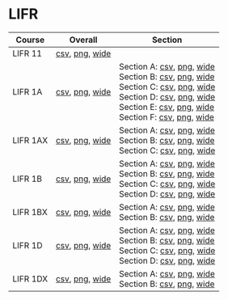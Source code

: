 # LIFR

| Course | Overall | Section |
| ------ | ------- | ------- |
| LIFR 11 | [csv](https://github.com/UCSD-Historical-Enrollment-Data/2023Fall/blob/main/overall/LIFR%2011.csv), [png](https://raw.githubusercontent.com/UCSD-Historical-Enrollment-Data/2023Fall/main/plot_overall/LIFR%2011.png), [wide](https://raw.githubusercontent.com/UCSD-Historical-Enrollment-Data/2023Fall/main/plot_overall_wide/LIFR%2011.png) |  |
| LIFR 1A | [csv](https://github.com/UCSD-Historical-Enrollment-Data/2023Fall/blob/main/overall/LIFR%201A.csv), [png](https://raw.githubusercontent.com/UCSD-Historical-Enrollment-Data/2023Fall/main/plot_overall/LIFR%201A.png), [wide](https://raw.githubusercontent.com/UCSD-Historical-Enrollment-Data/2023Fall/main/plot_overall_wide/LIFR%201A.png) | Section A: [csv](https://github.com/UCSD-Historical-Enrollment-Data/2023Fall/blob/main/section/LIFR%201A_A.csv), [png](https://raw.githubusercontent.com/UCSD-Historical-Enrollment-Data/2023Fall/main/plot_section/LIFR%201A_A.png), [wide](https://raw.githubusercontent.com/UCSD-Historical-Enrollment-Data/2023Fall/main/plot_section_wide/LIFR%201A_A.png)<br>Section B: [csv](https://github.com/UCSD-Historical-Enrollment-Data/2023Fall/blob/main/section/LIFR%201A_B.csv), [png](https://raw.githubusercontent.com/UCSD-Historical-Enrollment-Data/2023Fall/main/plot_section/LIFR%201A_B.png), [wide](https://raw.githubusercontent.com/UCSD-Historical-Enrollment-Data/2023Fall/main/plot_section_wide/LIFR%201A_B.png)<br>Section C: [csv](https://github.com/UCSD-Historical-Enrollment-Data/2023Fall/blob/main/section/LIFR%201A_C.csv), [png](https://raw.githubusercontent.com/UCSD-Historical-Enrollment-Data/2023Fall/main/plot_section/LIFR%201A_C.png), [wide](https://raw.githubusercontent.com/UCSD-Historical-Enrollment-Data/2023Fall/main/plot_section_wide/LIFR%201A_C.png)<br>Section D: [csv](https://github.com/UCSD-Historical-Enrollment-Data/2023Fall/blob/main/section/LIFR%201A_D.csv), [png](https://raw.githubusercontent.com/UCSD-Historical-Enrollment-Data/2023Fall/main/plot_section/LIFR%201A_D.png), [wide](https://raw.githubusercontent.com/UCSD-Historical-Enrollment-Data/2023Fall/main/plot_section_wide/LIFR%201A_D.png)<br>Section E: [csv](https://github.com/UCSD-Historical-Enrollment-Data/2023Fall/blob/main/section/LIFR%201A_E.csv), [png](https://raw.githubusercontent.com/UCSD-Historical-Enrollment-Data/2023Fall/main/plot_section/LIFR%201A_E.png), [wide](https://raw.githubusercontent.com/UCSD-Historical-Enrollment-Data/2023Fall/main/plot_section_wide/LIFR%201A_E.png)<br>Section F: [csv](https://github.com/UCSD-Historical-Enrollment-Data/2023Fall/blob/main/section/LIFR%201A_F.csv), [png](https://raw.githubusercontent.com/UCSD-Historical-Enrollment-Data/2023Fall/main/plot_section/LIFR%201A_F.png), [wide](https://raw.githubusercontent.com/UCSD-Historical-Enrollment-Data/2023Fall/main/plot_section_wide/LIFR%201A_F.png) |
| LIFR 1AX | [csv](https://github.com/UCSD-Historical-Enrollment-Data/2023Fall/blob/main/overall/LIFR%201AX.csv), [png](https://raw.githubusercontent.com/UCSD-Historical-Enrollment-Data/2023Fall/main/plot_overall/LIFR%201AX.png), [wide](https://raw.githubusercontent.com/UCSD-Historical-Enrollment-Data/2023Fall/main/plot_overall_wide/LIFR%201AX.png) | Section A: [csv](https://github.com/UCSD-Historical-Enrollment-Data/2023Fall/blob/main/section/LIFR%201AX_A.csv), [png](https://raw.githubusercontent.com/UCSD-Historical-Enrollment-Data/2023Fall/main/plot_section/LIFR%201AX_A.png), [wide](https://raw.githubusercontent.com/UCSD-Historical-Enrollment-Data/2023Fall/main/plot_section_wide/LIFR%201AX_A.png)<br>Section B: [csv](https://github.com/UCSD-Historical-Enrollment-Data/2023Fall/blob/main/section/LIFR%201AX_B.csv), [png](https://raw.githubusercontent.com/UCSD-Historical-Enrollment-Data/2023Fall/main/plot_section/LIFR%201AX_B.png), [wide](https://raw.githubusercontent.com/UCSD-Historical-Enrollment-Data/2023Fall/main/plot_section_wide/LIFR%201AX_B.png)<br>Section C: [csv](https://github.com/UCSD-Historical-Enrollment-Data/2023Fall/blob/main/section/LIFR%201AX_C.csv), [png](https://raw.githubusercontent.com/UCSD-Historical-Enrollment-Data/2023Fall/main/plot_section/LIFR%201AX_C.png), [wide](https://raw.githubusercontent.com/UCSD-Historical-Enrollment-Data/2023Fall/main/plot_section_wide/LIFR%201AX_C.png) |
| LIFR 1B | [csv](https://github.com/UCSD-Historical-Enrollment-Data/2023Fall/blob/main/overall/LIFR%201B.csv), [png](https://raw.githubusercontent.com/UCSD-Historical-Enrollment-Data/2023Fall/main/plot_overall/LIFR%201B.png), [wide](https://raw.githubusercontent.com/UCSD-Historical-Enrollment-Data/2023Fall/main/plot_overall_wide/LIFR%201B.png) | Section A: [csv](https://github.com/UCSD-Historical-Enrollment-Data/2023Fall/blob/main/section/LIFR%201B_A.csv), [png](https://raw.githubusercontent.com/UCSD-Historical-Enrollment-Data/2023Fall/main/plot_section/LIFR%201B_A.png), [wide](https://raw.githubusercontent.com/UCSD-Historical-Enrollment-Data/2023Fall/main/plot_section_wide/LIFR%201B_A.png)<br>Section B: [csv](https://github.com/UCSD-Historical-Enrollment-Data/2023Fall/blob/main/section/LIFR%201B_B.csv), [png](https://raw.githubusercontent.com/UCSD-Historical-Enrollment-Data/2023Fall/main/plot_section/LIFR%201B_B.png), [wide](https://raw.githubusercontent.com/UCSD-Historical-Enrollment-Data/2023Fall/main/plot_section_wide/LIFR%201B_B.png)<br>Section C: [csv](https://github.com/UCSD-Historical-Enrollment-Data/2023Fall/blob/main/section/LIFR%201B_C.csv), [png](https://raw.githubusercontent.com/UCSD-Historical-Enrollment-Data/2023Fall/main/plot_section/LIFR%201B_C.png), [wide](https://raw.githubusercontent.com/UCSD-Historical-Enrollment-Data/2023Fall/main/plot_section_wide/LIFR%201B_C.png)<br>Section D: [csv](https://github.com/UCSD-Historical-Enrollment-Data/2023Fall/blob/main/section/LIFR%201B_D.csv), [png](https://raw.githubusercontent.com/UCSD-Historical-Enrollment-Data/2023Fall/main/plot_section/LIFR%201B_D.png), [wide](https://raw.githubusercontent.com/UCSD-Historical-Enrollment-Data/2023Fall/main/plot_section_wide/LIFR%201B_D.png) |
| LIFR 1BX | [csv](https://github.com/UCSD-Historical-Enrollment-Data/2023Fall/blob/main/overall/LIFR%201BX.csv), [png](https://raw.githubusercontent.com/UCSD-Historical-Enrollment-Data/2023Fall/main/plot_overall/LIFR%201BX.png), [wide](https://raw.githubusercontent.com/UCSD-Historical-Enrollment-Data/2023Fall/main/plot_overall_wide/LIFR%201BX.png) | Section A: [csv](https://github.com/UCSD-Historical-Enrollment-Data/2023Fall/blob/main/section/LIFR%201BX_A.csv), [png](https://raw.githubusercontent.com/UCSD-Historical-Enrollment-Data/2023Fall/main/plot_section/LIFR%201BX_A.png), [wide](https://raw.githubusercontent.com/UCSD-Historical-Enrollment-Data/2023Fall/main/plot_section_wide/LIFR%201BX_A.png)<br>Section B: [csv](https://github.com/UCSD-Historical-Enrollment-Data/2023Fall/blob/main/section/LIFR%201BX_B.csv), [png](https://raw.githubusercontent.com/UCSD-Historical-Enrollment-Data/2023Fall/main/plot_section/LIFR%201BX_B.png), [wide](https://raw.githubusercontent.com/UCSD-Historical-Enrollment-Data/2023Fall/main/plot_section_wide/LIFR%201BX_B.png) |
| LIFR 1D | [csv](https://github.com/UCSD-Historical-Enrollment-Data/2023Fall/blob/main/overall/LIFR%201D.csv), [png](https://raw.githubusercontent.com/UCSD-Historical-Enrollment-Data/2023Fall/main/plot_overall/LIFR%201D.png), [wide](https://raw.githubusercontent.com/UCSD-Historical-Enrollment-Data/2023Fall/main/plot_overall_wide/LIFR%201D.png) | Section A: [csv](https://github.com/UCSD-Historical-Enrollment-Data/2023Fall/blob/main/section/LIFR%201D_A.csv), [png](https://raw.githubusercontent.com/UCSD-Historical-Enrollment-Data/2023Fall/main/plot_section/LIFR%201D_A.png), [wide](https://raw.githubusercontent.com/UCSD-Historical-Enrollment-Data/2023Fall/main/plot_section_wide/LIFR%201D_A.png)<br>Section B: [csv](https://github.com/UCSD-Historical-Enrollment-Data/2023Fall/blob/main/section/LIFR%201D_B.csv), [png](https://raw.githubusercontent.com/UCSD-Historical-Enrollment-Data/2023Fall/main/plot_section/LIFR%201D_B.png), [wide](https://raw.githubusercontent.com/UCSD-Historical-Enrollment-Data/2023Fall/main/plot_section_wide/LIFR%201D_B.png)<br>Section C: [csv](https://github.com/UCSD-Historical-Enrollment-Data/2023Fall/blob/main/section/LIFR%201D_C.csv), [png](https://raw.githubusercontent.com/UCSD-Historical-Enrollment-Data/2023Fall/main/plot_section/LIFR%201D_C.png), [wide](https://raw.githubusercontent.com/UCSD-Historical-Enrollment-Data/2023Fall/main/plot_section_wide/LIFR%201D_C.png)<br>Section D: [csv](https://github.com/UCSD-Historical-Enrollment-Data/2023Fall/blob/main/section/LIFR%201D_D.csv), [png](https://raw.githubusercontent.com/UCSD-Historical-Enrollment-Data/2023Fall/main/plot_section/LIFR%201D_D.png), [wide](https://raw.githubusercontent.com/UCSD-Historical-Enrollment-Data/2023Fall/main/plot_section_wide/LIFR%201D_D.png) |
| LIFR 1DX | [csv](https://github.com/UCSD-Historical-Enrollment-Data/2023Fall/blob/main/overall/LIFR%201DX.csv), [png](https://raw.githubusercontent.com/UCSD-Historical-Enrollment-Data/2023Fall/main/plot_overall/LIFR%201DX.png), [wide](https://raw.githubusercontent.com/UCSD-Historical-Enrollment-Data/2023Fall/main/plot_overall_wide/LIFR%201DX.png) | Section A: [csv](https://github.com/UCSD-Historical-Enrollment-Data/2023Fall/blob/main/section/LIFR%201DX_A.csv), [png](https://raw.githubusercontent.com/UCSD-Historical-Enrollment-Data/2023Fall/main/plot_section/LIFR%201DX_A.png), [wide](https://raw.githubusercontent.com/UCSD-Historical-Enrollment-Data/2023Fall/main/plot_section_wide/LIFR%201DX_A.png)<br>Section B: [csv](https://github.com/UCSD-Historical-Enrollment-Data/2023Fall/blob/main/section/LIFR%201DX_B.csv), [png](https://raw.githubusercontent.com/UCSD-Historical-Enrollment-Data/2023Fall/main/plot_section/LIFR%201DX_B.png), [wide](https://raw.githubusercontent.com/UCSD-Historical-Enrollment-Data/2023Fall/main/plot_section_wide/LIFR%201DX_B.png) |
